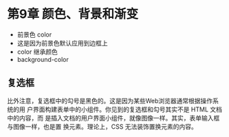 # 第9章 颜色、背景和渐变

- 前景色 color
- 这是因为前景色默认应用到边框上
- color 继承颜色
- background-color


## 复选框

比外注意，复选框中的勾号是黑色的。这是因为某些Web浏览器通常根据操作系统的用
户界面构建表单中的小组件。你见到的复选框和勾号其实不是 HTML 文档中的内容，而
是插入文档的用户界面小组件，就像图像一样。其实，表单输入框与图像一样，也是置
换元素。理论上，CSS 无法装饰置换元素的内容。